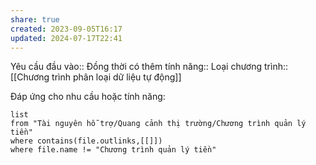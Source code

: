 ```yaml
---
share: true
created: 2023-09-05T16:17
updated: 2024-07-17T22:41
---
```

Yêu cầu đầu vào:: 
Đồng thời có thêm tính năng::
Loại chương trình:: [[Chương trình phân loại dữ liệu tự động]]

Đáp ứng cho nhu cầu hoặc tính năng:
```dataview
list
from "Tài nguyên hỗ trợ/Quang cảnh thị trường/Chương trình quản lý tiền" 
where contains(file.outlinks,[[]])
where file.name != "Chương trình quản lý tiền" 
```